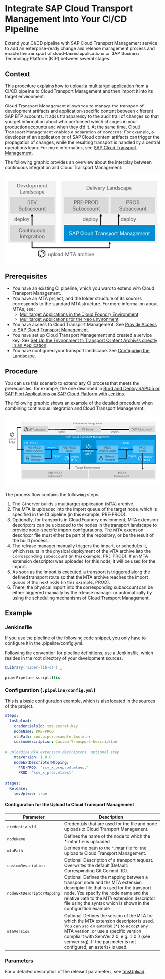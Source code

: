 # Integrate SAP Cloud Transport Management Into Your CI/CD Pipeline

Extend your CI/CD pipeline with SAP Cloud Transport Management service to add an enterprise-ready change and release management process and enable the transport of cloud-based applications on SAP Business Technology Platform (BTP) between several stages.

## Context

This procedure explains how to upload a [multitarget application](https://www.sap.com/documents/2016/06/e2f618e4-757c-0010-82c7-eda71af511fa.html) from a CI/CD pipeline to Cloud Transport Management and then import it into its target environment.

Cloud Transport Management allows you to manage the transport of development artifacts and application-specific content between different SAP BTP accounts. It adds transparency to the audit trail of changes so that you get information about who performed which changes in your production accounts and when they did it. At the same time, Cloud Transport Management enables a separation of concerns: For example, a developer of an application or of SAP Cloud content artifacts can trigger the propagation of changes, while the resulting transport is handled by a central operations team. For more information, see [SAP Cloud Transport Management](https://help.sap.com/viewer/product/TRANSPORT_MANAGEMENT_SERVICE/Cloud/en-US).

The following graphic provides an overview about the interplay between continuous integration and Cloud Transport Management:

![Interplay of CI and Cloud Transport Management](../images/Interplay_TMS.png "Interplay of CI and Transport Management")

## Prerequisites

* You have an existing CI pipeline, which you want to extend with Cloud Transport Management.
* You have an MTA project, and the folder structure of its sources corresponds to the standard MTA structure. For more information about MTAs, see:
  * [Multitarget Applications in the Cloud Foundry Environment](https://help.sap.com/viewer/65de2977205c403bbc107264b8eccf4b/Cloud/en-US/d04fc0e2ad894545aebfd7126384307c.html)
  * [Multitarget Applications for the Neo Environment](https://help.sap.com/viewer/ea72206b834e4ace9cd834feed6c0e09/Cloud/en-US/e1bb7eb746d34237b8b47035adff5022.html)
* You have access to Cloud Transport Management. See [Provide Access to SAP Cloud Transport Management](https://help.sap.com/viewer/7f7160ec0d8546c6b3eab72fb5ad6fd8/Cloud/en-US/13894bed9e2d4b25aa34d03d002707f9.html).
* You have set up Cloud Transport Management and created a service key. See [Set Up the Environment to Transport Content Archives directly in an Application](https://help.sap.com/viewer/7f7160ec0d8546c6b3eab72fb5ad6fd8/Cloud/en-US/8d9490792ed14f1bbf8a6ac08a6bca64.html).
* You have configured your transport landscape. See [Configuring the Landscape](https://help.sap.com/viewer/7f7160ec0d8546c6b3eab72fb5ad6fd8/Cloud/en-US/3e7b04236d804a4eb80e42c6360209f1.html).

## Procedure

You can use this scenario to extend any CI process that meets the prerequisites, for example, the one described in [Build and Deploy SAPUI5 or SAP Fiori Applications on SAP Cloud Platform with Jenkins](https://sap.github.io/jenkins-library/scenarios/ui5-sap-cp/Readme/).

The following graphic shows an example of the detailed procedure when combining continuous integration and Cloud Transport Management:

![Detailed Procedure When Combining CI and Cloud Transport Management](../images/Detailed_Process_TMS.png "Detailed Procedure When Combining CI and SAP Cloud Transport Management")

The process flow contains the following steps:

1. The CI server builds a multitarget application (MTA) archive.
1. The MTA is uploaded into the import queue of the target node, which is specified in the CI pipeline (in this example, PRE-PROD).
1. Optionally, for transports in Cloud Foundry environment, MTA extension descriptors can be uploaded to the nodes in the transport landscape to provide node-specific import configurations. The MTA extension descriptor file must either be part of the repository, or be the result of the build process.
1. The release manager manually triggers the import, or schedules it, which results in the physical deployment of the MTA archive into the corresponding subaccount (in this example, PRE-PROD). If an MTA extension descriptor was uploaded for this node, it will be used for the import.
1. As soon as the import is executed, a transport is triggered along the defined transport route so that the MTA archive reaches the import queue of the next node (in this example, PROD).
1. There, the physical import into the corresponding subaccount can be either triggered manually by the release manager or automatically by using the scheduling mechanisms of Cloud Transport Management.

## Example

### Jenkinsfile

If you use the pipeline of the following code snippet, you only have to configure it in the .pipeline/config.yml.

Following the convention for pipeline definitions, use a Jenkinsfile, which resides in the root directory of your development sources.

```groovy
@Library('piper-lib-os') _

piperPipeline script:this
```

### Configuration (`.pipeline/config.yml`)

This is a basic configuration example, which is also located in the sources of the project.

```yaml
steps:
  tmsUpload:
    credentialsId: tms-secret-key
    nodeName: PRE-PROD
    mtaPath: com.piper.example.tms.mtar
    customDescription: Custom-Transport-Description

# uploading MTA extension descriptors, optional step
    mtaVersion: 1.0.0
    nodeExtDescriptorMapping:
      PRE-PROD: 'scv_x_preprod.mtaext'
      PROD: 'scv_x_prod.mtaext'

stages:
  Release:
    tmsUpload: true

```

#### Configuration for the Upload to Cloud Transport Management

| Parameter          | Description |
| -------------------|-------------|
| `credentialsId` |Credentials that are used for the file and node uploads to Cloud Transport Management.|
| `nodeName`|Defines the name of the node to which the *.mtar file is uploaded.|
| `mtaPath`|Defines the path to the *.mtar file for the upload to Cloud Transport Management.|
| `customDescription`|Optional: Description of a transport request. Overwrites the default (Default: Corresponding Git Commit-ID).|
|`nodeExtDescriptorMapping`|Optional: Defines the mapping between a transport node and the MTA extension descriptor file that is used for the transport node. You specify the node name and the relative path to the MTA extension descriptor file using the syntax which is shown in the configuration example.|
|`mtaVersion`|Optional: Defines the version of the MTA for which the MTA extension descriptor is used. You can use an asterisk (*) to accept any MTA version, or use a specific version compliant with SemVer 2.0, e.g. 1.0.0 (see semver.org). If the parameter is not configured, an asterisk is used.|

### Parameters

For a detailed description of the relevant parameters, see [tmsUpload](../../steps/tmsUpload/).
